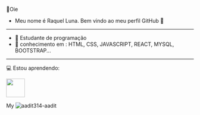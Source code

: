 👋Oie 
- Meu nome é Raquel Luna. Bem vindo ao meu perfil GitHub 🤭

-------------------------------------------------------------

- 📝 Estudante de programação
- 💪 conhecimento em : HTML, CSS, JAVASCRIPT, REACT, MYSQL, BOOTSTRAP... 

-------------------------------------------------------------

💻 Estou aprendendo: 

<img src="https://cdn.jsdelivr.net/gh/devicons/devicon@latest/icons/java/java-original-wordmark.svg" width="50" height="50" />
       
My ![aadit314-aadit](https://github.com/user-attachments/assets/72c32a52-2e3b-416a-8d12-e0f949ddabb5)
